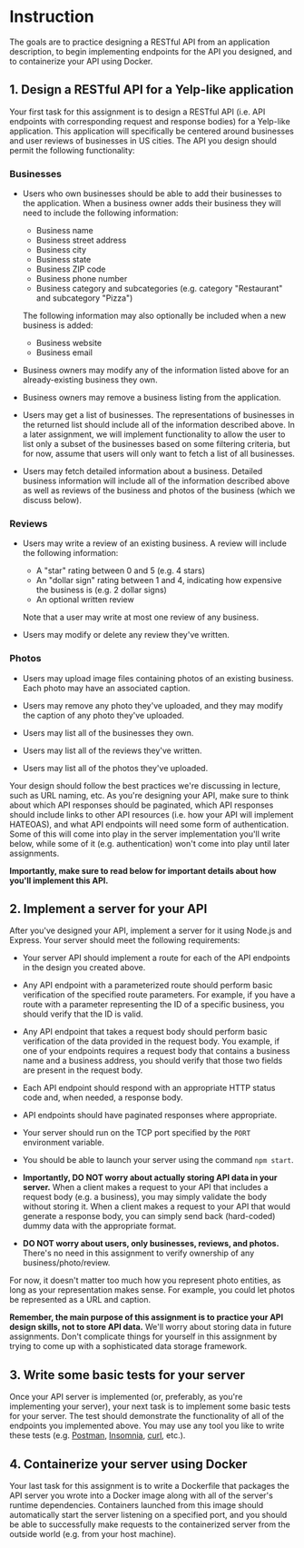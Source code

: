 # Instruction

The goals are to practice designing a RESTful API from an application description, to begin implementing endpoints for the API you designed, and to containerize your API using Docker.

## 1. Design a RESTful API for a Yelp-like application

Your first task for this assignment is to design a RESTful API (i.e. API endpoints with corresponding request and response bodies) for a Yelp-like application.  This application will specifically be centered around businesses and user reviews of businesses in US cities.  The API you design should permit the following functionality:

### Businesses

  * Users who own businesses should be able to add their businesses to the application.  When a business owner adds their business they will need to include the following information:
    * Business name
    * Business street address
    * Business city
    * Business state
    * Business ZIP code
    * Business phone number
    * Business category and subcategories (e.g. category "Restaurant" and subcategory "Pizza")

    The following information may also optionally be included when a new business is added:
      * Business website
      * Business email

  * Business owners may modify any of the information listed above for an already-existing business they own.

  * Business owners may remove a business listing from the application.

  * Users may get a list of businesses.  The representations of businesses in the returned list should include all of the information described above.  In a later assignment, we will implement functionality to allow the user to list only a subset of the businesses based on some filtering criteria, but for now, assume that users will only want to fetch a list of all businesses.

  * Users may fetch detailed information about a business.  Detailed business information will include all of the information described above as well as reviews of the business and photos of the business (which we discuss below).

### Reviews

  * Users may write a review of an existing business.  A review will include the following information:
    * A "star" rating between 0 and 5 (e.g. 4 stars)
    * An "dollar sign" rating between 1 and 4, indicating how expensive the business is (e.g. 2 dollar signs)
    * An optional written review

    Note that a user may write at most one review of any business.

  * Users may modify or delete any review they've written.

### Photos

  * Users may upload image files containing photos of an existing business.  Each photo may have an associated caption.

  * Users may remove any photo they've uploaded, and they may modify the caption of any photo they've uploaded.

  * Users may list all of the businesses they own.

  * Users may list all of the reviews they've written.

  * Users may list all of the photos they've uploaded.

Your design should follow the best practices we're discussing in lecture, such as URL naming, etc.  As you're designing your API, make sure to think about which API responses should be paginated, which API responses should include links to other API resources (i.e. how your API will implement HATEOAS), and what API endpoints will need some form of authentication.  Some of this will come into play in the server implementation you'll write below, while some of it (e.g. authentication) won't come into play until later assignments.

**Importantly, make sure to read below for important details about how you'll implement this API.**

## 2. Implement a server for your API

After you've designed your API, implement a server for it using Node.js and Express.  Your server should meet the following requirements:

  * Your server API should implement a route for each of the API endpoints in the design you created above.

  * Any API endpoint with a parameterized route should perform basic verification of the specified route parameters.  For example, if you have a route with a parameter representing the ID of a specific business, you should verify that the ID is valid.

  * Any API endpoint that takes a request body should perform basic verification of the data provided in the request body.  You example, if one of your endpoints requires a request body that contains a business name and a business address, you should verify that those two fields are present in the request body.

  * Each API endpoint should respond with an appropriate HTTP status code and, when needed, a response body.

  * API endpoints should have paginated responses where appropriate.

  * Your server should run on the TCP port specified by the `PORT` environment variable.

  * You should be able to launch your server using the command `npm start`.

  * **Importantly, DO NOT worry about actually storing API data in your server.**  When a client makes a request to your API that includes a request body (e.g. a business), you may simply validate the body without storing it.  When a client makes a request to your API that would generate a response body, you can simply send back (hard-coded) dummy data with the appropriate format.

  * **DO NOT worry about users, only businesses, reviews, and photos.**  There's no need in this assignment to verify ownership of any business/photo/review.

  For now, it doesn't matter too much how you represent photo entities, as long as your representation makes sense.  For example, you could let photos be represented as a URL and caption.

**Remember, the main purpose of this assignment is to practice your API design skills, not to store API data.**  We'll worry about storing data in future assignments.  Don't complicate things for yourself in this assignment by trying to come up with a sophisticated data storage framework.

## 3. Write some basic tests for your server

Once your API server is implemented (or, preferably, as you're implementing your server), your next task is to implement some basic tests for your server.  The test should demonstrate the functionality of all of the endpoints you implemented above.  You may use any tool you like to write these tests (e.g. [Postman](https://www.postman.com/), [Insomnia](https://insomnia.rest/), [curl](https://curl.haxx.se/), etc.).

## 4. Containerize your server using Docker

Your last task for this assignment is to write a Dockerfile that packages the API server you wrote into a Docker image along with all of the server's runtime dependencies. Containers launched from this image should automatically start the server listening on a specified port, and you should be able to successfully make requests to the containerized server from the outside world (e.g. from your host machine).